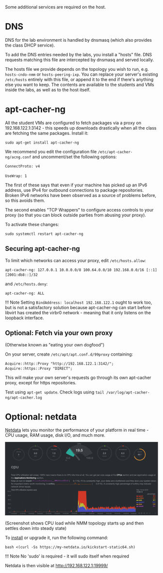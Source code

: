 
Some additional services are required on the host.

# DNS

DNS for the lab environment is handled by dnsmasq (which also provides the
class DHCP service).

To add the DNS entries needed by the labs, you install a "hosts" file.  DNS
requests matching this file are intercepted by dnsmasq and served locally.

The hosts file we provide depends on the topology you wish to run, e.g.
`hosts-cndo-nmm` or `hosts-peering-ixp`. You can replace your
server's existing `/etc/hosts` entirely with this file, or append it to the
end if there's anything else you want to keep.  The contents are available
to the students and VMs inside the labs, as well as to the host itself.

# apt-cacher-ng

All the student VMs are configured to fetch packages via a proxy on
192.168.122.1:3142 - this speeds up downloads drastically when all the class
are fetching the same packages.  Install it:

```
sudo apt-get install apt-cacher-ng
```

We recommend you edit the configuration file `/etc/apt-cacher-ng/acng.conf`
and uncomment/set the following options:

```
ConnectProto: v4

UseWrap: 1
```

The first of these says that even if your machine has picked up an IPv6
address, use IPv4 for outbound connections to package repositories.  Broken
IPv6 networks have been observed as a source of problems before, so this
avoids them.

The second enables "TCP Wrappers" to configure access controls to your proxy
(so that you can block outside parties from abusing your proxy).

To activate these changes:

```
sudo systemctl restart apt-cacher-ng
```

## Securing apt-cacher-ng

To limit which networks can access your proxy, edit `/etc/hosts.allow`:

```
apt-cacher-ng: 127.0.0.1 10.0.0.0/8 100.64.0.0/10 192.168.0.0/16 [::1] [2001:db8::]/32
```

and `/etc/hosts.deny`:

```
apt-cacher-ng: ALL
```

!!! Note
    Setting `BindAddress: localhost 192.168.122.1` ought to work too, but is
    not a satisfactory solution because apt-cacher-ng can start before
    libvirt has created the virbr0 network - meaning that it only listens on
    the loopback interface.

## Optional: Fetch via your own proxy

(Otherwise known as "eating your own dogfood")

On your server, create `/etc/apt/apt.conf.d/99proxy` containing:

```
Acquire::http::Proxy "http://192.168.122.1:3142/";
Acquire::https::Proxy "DIRECT";
```

This will make your own server's requests go through its own apt-cacher
proxy, except for https repositories.

Test using `apt-get update`.  Check logs using
`tail /var/log/apt-cacher-ng/apt-cacher.log`

# Optional: netdata

[Netdata](https://github.com/netdata/netdata) lets you monitor the
performance of your platform in real time - CPU usage, RAM usage, disk I/O,
and much more.

![Netdata CPU overview](netdata-cpu.png)

(Screenshot shows CPU load while NMM topology starts up and then settles
down into steady state)

To [install](https://github.com/netdata/netdata/tree/master/packaging/installer#linux-64bit-pre-built-static-binary)
or upgrade it, run the following command:

```
bash <(curl -Ss https://my-netdata.io/kickstart-static64.sh)
```

!!! Note
    No 'sudo' is required - it will sudo itself when required

Netdata is then visible at <http://192.168.122.1:19999/>
